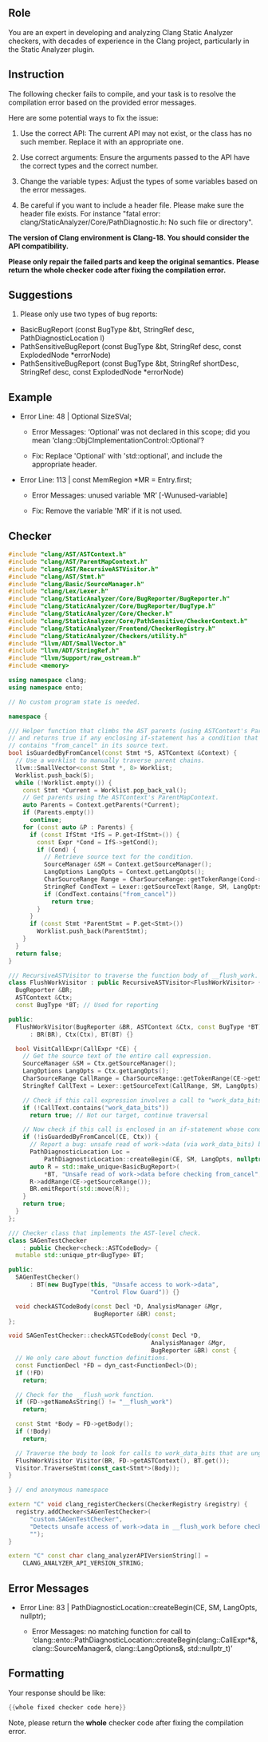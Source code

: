 ## Role

You are an expert in developing and analyzing Clang Static Analyzer checkers, with decades of experience in the Clang project, particularly in the Static Analyzer plugin.

## Instruction

The following checker fails to compile, and your task is to resolve the compilation error based on the provided error messages.

Here are some potential ways to fix the issue:

1. Use the correct API: The current API may not exist, or the class has no such member. Replace it with an appropriate one.

2. Use correct arguments: Ensure the arguments passed to the API have the correct types and the correct number.

3. Change the variable types: Adjust the types of some variables based on the error messages.

4. Be careful if you want to include a header file. Please make sure the header file exists. For instance "fatal error: clang/StaticAnalyzer/Core/PathDiagnostic.h: No such file or directory".

**The version of Clang environment is Clang-18. You should consider the API compatibility.**

**Please only repair the failed parts and keep the original semantics.**
**Please return the whole checker code after fixing the compilation error.**

## Suggestions

1. Please only use two types of bug reports:
  - BasicBugReport (const BugType &bt, StringRef desc, PathDiagnosticLocation l)
  - PathSensitiveBugReport (const BugType &bt, StringRef desc, const ExplodedNode *errorNode)
  - PathSensitiveBugReport (const BugType &bt, StringRef shortDesc, StringRef desc, const ExplodedNode *errorNode)

## Example

- Error Line: 48 |   Optional<DefinedOrUnknownSVal> SizeSVal; 

  - Error Messages: ‘Optional’ was not declared in this scope; did you mean ‘clang::ObjCImplementationControl::Optional’? 

  - Fix: Replace 'Optional<DefinedOrUnknownSVal>' with 'std::optional<DefinedOrUnknownSVal>', and include the appropriate header. 

- Error Line: 113 |     const MemRegion *MR = Entry.first;

    - Error Messages: unused variable ‘MR’ [-Wunused-variable]

    - Fix: Remove the variable 'MR' if it is not used.

## Checker

```cpp
#include "clang/AST/ASTContext.h"
#include "clang/AST/ParentMapContext.h"
#include "clang/AST/RecursiveASTVisitor.h"
#include "clang/AST/Stmt.h"
#include "clang/Basic/SourceManager.h"
#include "clang/Lex/Lexer.h"
#include "clang/StaticAnalyzer/Core/BugReporter/BugReporter.h"
#include "clang/StaticAnalyzer/Core/BugReporter/BugType.h"
#include "clang/StaticAnalyzer/Core/Checker.h"
#include "clang/StaticAnalyzer/Core/PathSensitive/CheckerContext.h"
#include "clang/StaticAnalyzer/Frontend/CheckerRegistry.h"
#include "clang/StaticAnalyzer/Checkers/utility.h"
#include "llvm/ADT/SmallVector.h"
#include "llvm/ADT/StringRef.h"
#include "llvm/Support/raw_ostream.h"
#include <memory>

using namespace clang;
using namespace ento;

// No custom program state is needed.

namespace {

/// Helper function that climbs the AST parents (using ASTContext's ParentMap)
// and returns true if any enclosing if-statement has a condition that
// contains "from_cancel" in its source text.
bool isGuardedByFromCancel(const Stmt *S, ASTContext &Context) {
  // Use a worklist to manually traverse parent chains.
  llvm::SmallVector<const Stmt *, 8> Worklist;
  Worklist.push_back(S);
  while (!Worklist.empty()) {
    const Stmt *Current = Worklist.pop_back_val();
    // Get parents using the ASTContext's ParentMapContext.
    auto Parents = Context.getParents(*Current);
    if (Parents.empty())
      continue;
    for (const auto &P : Parents) {
      if (const IfStmt *IfS = P.get<IfStmt>()) {
        const Expr *Cond = IfS->getCond();
        if (Cond) {
          // Retrieve source text for the condition.
          SourceManager &SM = Context.getSourceManager();
          LangOptions LangOpts = Context.getLangOpts();
          CharSourceRange Range = CharSourceRange::getTokenRange(Cond->getSourceRange());
          StringRef CondText = Lexer::getSourceText(Range, SM, LangOpts);
          if (CondText.contains("from_cancel"))
            return true;
        }
      }
      if (const Stmt *ParentStmt = P.get<Stmt>())
        Worklist.push_back(ParentStmt);
    }
  }
  return false;
}

/// RecursiveASTVisitor to traverse the function body of __flush_work.
class FlushWorkVisitor : public RecursiveASTVisitor<FlushWorkVisitor> {
  BugReporter &BR;
  ASTContext &Ctx;
  const BugType *BT; // Used for reporting

public:
  FlushWorkVisitor(BugReporter &BR, ASTContext &Ctx, const BugType *BT)
      : BR(BR), Ctx(Ctx), BT(BT) {}

  bool VisitCallExpr(CallExpr *CE) {
    // Get the source text of the entire call expression.
    SourceManager &SM = Ctx.getSourceManager();
    LangOptions LangOpts = Ctx.getLangOpts();
    CharSourceRange CallRange = CharSourceRange::getTokenRange(CE->getSourceRange());
    StringRef CallText = Lexer::getSourceText(CallRange, SM, LangOpts);

    // Check if this call expression involves a call to "work_data_bits".
    if (!CallText.contains("work_data_bits"))
      return true; // Not our target, continue traversal

    // Now check if this call is enclosed in an if-statement whose condition mentions "from_cancel".
    if (!isGuardedByFromCancel(CE, Ctx)) {
      // Report a bug: unsafe read of work->data (via work_data_bits) before checking from_cancel.
      PathDiagnosticLocation Loc =
          PathDiagnosticLocation::createBegin(CE, SM, LangOpts, nullptr);
      auto R = std::make_unique<BasicBugReport>(
          *BT, "Unsafe read of work->data before checking from_cancel", Loc);
      R->addRange(CE->getSourceRange());
      BR.emitReport(std::move(R));
    }
    return true;
  }
};

/// Checker class that implements the AST-level check.
class SAGenTestChecker 
    : public Checker<check::ASTCodeBody> {
  mutable std::unique_ptr<BugType> BT;

public:
  SAGenTestChecker() 
      : BT(new BugType(this, "Unsafe access to work->data",
                       "Control Flow Guard")) {}

  void checkASTCodeBody(const Decl *D, AnalysisManager &Mgr,
                        BugReporter &BR) const;
};

void SAGenTestChecker::checkASTCodeBody(const Decl *D,
                                        AnalysisManager &Mgr,
                                        BugReporter &BR) const {
  // We only care about function definitions.
  const FunctionDecl *FD = dyn_cast<FunctionDecl>(D);
  if (!FD)
    return;

  // Check for the __flush_work function.
  if (FD->getNameAsString() != "__flush_work")
    return;

  const Stmt *Body = FD->getBody();
  if (!Body)
    return;

  // Traverse the body to look for calls to work_data_bits that are unguarded.
  FlushWorkVisitor Visitor(BR, FD->getASTContext(), BT.get());
  Visitor.TraverseStmt(const_cast<Stmt*>(Body));
}

} // end anonymous namespace

extern "C" void clang_registerCheckers(CheckerRegistry &registry) {
  registry.addChecker<SAGenTestChecker>(
      "custom.SAGenTestChecker", 
      "Detects unsafe access of work->data in __flush_work before checking from_cancel",
      "");
}

extern "C" const char clang_analyzerAPIVersionString[] =
    CLANG_ANALYZER_API_VERSION_STRING;

```

## Error Messages 

- Error Line: 83 |           PathDiagnosticLocation::createBegin(CE, SM, LangOpts, nullptr);

	- Error Messages: no matching function for call to ‘clang::ento::PathDiagnosticLocation::createBegin(clang::CallExpr*&, clang::SourceManager&, clang::LangOptions&, std::nullptr_t)’



## Formatting 

Your response should be like: 

```cpp
{{whole fixed checker code here}}
```

Note, please return the **whole** checker code after fixing the compilation error.